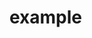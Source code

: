 # example

<script>
  import test from '../pages/components/Button.md'

  console.log(test,'test')
</script>

<template>
1

</template>
